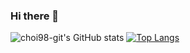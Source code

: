### Hi there 👋

![choi98-git's GitHub stats](https://github-readme-stats.vercel.app/api?username=choi98-git&show_icons=true&theme=radical)
[![Top Langs](https://github-readme-stats.vercel.app/api/top-langs/?username=choi98-git&layout=compact&theme=radical&langs_count=5)](https://github.com/anuraghazra/github-readme-stats)

<!--
**choi98-git/choi98-git** is a ✨ _special_ ✨ repository because its `README.md` (this file) appears on your GitHub profile.

Here are some ideas to get you started:

- 🔭 I’m currently working on ...
- 🌱 I’m currently learning ...
- 👯 I’m looking to collaborate on ...
- 🤔 I’m looking for help with ...
- 💬 Ask me about ...
- 📫 How to reach me: ...
- 😄 Pronouns: ...
- ⚡ Fun fact: ...
-->
